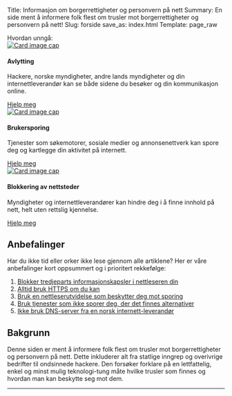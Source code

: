 Title: Informasjon om borgerrettigheter og personvern på nett
Summary: En side ment å informere folk flest om trusler mot borgerrettigheter og personvern på nett!
Slug: forside
save_as: index.html
Template: page_raw

<div class="row">
    <div class="col-sm-12 h1 text-xs-center">
        Hvordan unngå:
    </div>
    <div class="card-deck-wrapper">
        <div class="card-deck">
            <div class="card">
              <a href="{filename}/pages/trusler/trafikkavlytting.md">
                <img class="card-img-top img-fluid" src="{filename}/images/avlytting.jpg" alt="Card image cap">
              </a>
              <div class="card-block">
                <h4 class="card-title">Avlytting</h4>
                <p class="card-text">Hackere, norske myndigheter, andre lands myndigheter og din internettleverandør kan se både sidene du besøker og din kommunikasjon online.</p>
                <a href="{filename}/pages/trusler/trafikkavlytting.md" class="btn btn-primary">Hjelp meg</a>
              </div>
            </div>
            <div class="card">
              <a href="{filename}/pages/trusler/brukersporing.md">
                <img class="card-img-top img-fluid" src="{filename}/images/brukersporing.jpg" alt="Card image cap">
              </a>
              <div class="card-block">
                <h4 class="card-title">Brukersporing</h4>
                <p class="card-text">Tjenester som søkemotorer, sosiale medier og annonsenettverk kan spore deg og kartlegge din aktivitet på internett.</p>
                <a href="{filename}/pages/trusler/brukersporing.md" class="btn btn-primary">Hjelp meg</a>
              </div>
            </div>
            <div class="card">
              <a href="{filename}/pages/trusler/blokkering-av-nettsteder.md">
                <img class="card-img-top img-fluid" src="{filename}/images/blokkering.jpg" alt="Card image cap">
              </a>
              <div class="card-block">
                <h4 class="card-title">Blokkering av nettsteder</h4>
                <p class="card-text">Myndigheter og internettleverandører kan hindre deg i å finne innhold på nett, helt uten rettslig kjennelse.</p>
                <a href="{filename}/pages/trusler/blokkering-av-nettsteder.md" class="btn btn-primary">Hjelp meg</a>
              </div>
            </div>
        </div>
    </div>
</div>
<div class="row">
    <div class="col-lg-6">
        <h2>Anbefalinger</h2>
        <p>Har du ikke tid eller orker ikke lese gjennom alle artiklene? Her er våre anbefalinger kort oppsummert og i prioritert&nbsp;rekkefølge:</p>
        <ol>
        <li><a href="http://serdeg.no/tiltak/informasjonskapselinnstillinger/">Blokker tredjeparts informasjonskapsler i nettleseren&nbsp;din</a></li>
        <li><a href="http://serdeg.no/tiltak/https/">Alltid bruk <span class="caps">HTTPS</span> om du&nbsp;kan</a></li>
        <li><a href="http://serdeg.no/tiltak/nettleserutvidelser/">Bruk en nettleserutvidelse som beskytter deg mot&nbsp;sporing</a></li>
        <li><a href="http://serdeg.no/tiltak/tjenester-som-ikke-sporer-deg/">Bruk tjenester som ikke sporer deg, der det finnes&nbsp;alternativer</a></li>
        <li><a href="http://serdeg.no/tiltak/dns/">Ikke bruk <span class="caps">DNS</span>-server fra en norsk&nbsp;internett-leverandør</a></li>
        </ol>
    </div>
    <div class="col-lg-6">
        <h2>Bakgrunn</h2>
        <p>Denne siden er ment å informere folk flest om trusler mot borgerrettigheter og personvern på nett. Dette inkluderer alt fra statlige inngrep og overivrige bedrifter til ondsinnede hackere. Den forsøker forklare på en lettfattelig, enkel og minst mulig teknologi-tung måte hvilke trusler som finnes og hvordan man kan beskytte seg mot&nbsp;dem.</p>
    </div>
    <hr />
    <div class="col-lg-6 offset-lg-3">
    <div class="shariff" data-lang="no" data-services="[&quot;facebook&quot;,&quot;twitter&quot;,&quot;mail&quot;]"></div>
    </div>
</div>